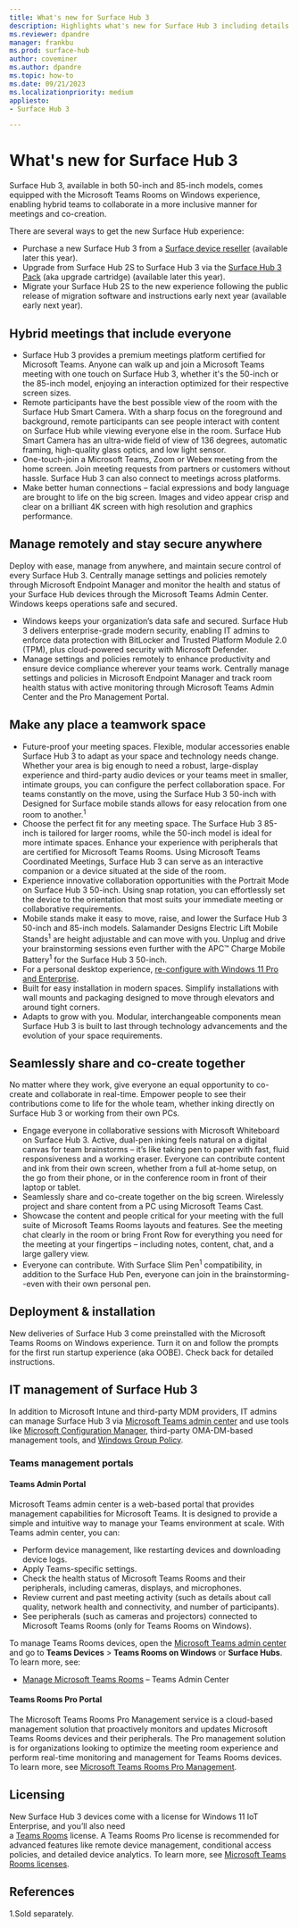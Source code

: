 ```yaml
---
title: What's new for Surface Hub 3
description: Highlights what's new for Surface Hub 3 including details about the Microsoft Teams Rooms on Windows experience.
ms.reviewer: dpandre
manager: frankbu
ms.prod: surface-hub
author: coveminer
ms.author: dpandre
ms.topic: how-to
ms.date: 09/21/2023
ms.localizationpriority: medium
appliesto:
- Surface Hub 3

---
```


# What's new for Surface Hub 3

 Surface Hub 3, available in both 50-inch and 85-inch models, comes equipped with the Microsoft Teams Rooms on Windows experience, enabling hybrid teams to collaborate in a more inclusive manner for meetings and co-creation.

There are several ways to get the new Surface Hub experience:

- Purchase a new Surface Hub 3 from a [Surface device reseller](https://www.microsoft.com/surface/business/where-to-buy-microsoft-surface#DEVICESRESELLERS) (available later this year).
- Upgrade from Surface Hub 2S to Surface Hub 3 via the [Surface Hub 3 Pack](surface-hub-3-pack-faq.md) (aka upgrade cartridge) (available later this year).
- Migrate your Surface Hub 2S to the new experience following the public release of migration software and instructions early next year (available early next year).

## Hybrid meetings that include everyone

- Surface Hub 3 provides a premium meetings platform certified for Microsoft Teams. Anyone can walk up and join a Microsoft Teams meeting with one touch on Surface Hub 3, whether it's the 50-inch or the 85-inch model, enjoying an interaction optimized for their respective screen sizes.
- Remote participants have the best possible view of the room with the Surface Hub Smart Camera. With a sharp focus on the foreground and background, remote participants can see people interact with content on Surface Hub while viewing everyone else in the room. Surface Hub Smart Camera has an ultra-wide field of view of 136 degrees, automatic framing, high-quality glass optics, and low light sensor. 
- One-touch-join a Microsoft Teams, Zoom or Webex meeting from the home screen. Join meeting requests from partners or customers without hassle. Surface Hub 3 can also connect to meetings across platforms.
- Make better human connections – facial expressions and body language are brought to life on the big screen. Images and video appear crisp and clear on a brilliant 4K screen with high resolution and graphics performance.  

## Manage remotely and stay secure anywhere

Deploy with ease, manage from anywhere, and maintain secure control of every Surface Hub 3. Centrally manage settings and policies remotely through Microsoft Endpoint Manager and monitor the health and status of your Surface Hub devices through the Microsoft Teams Admin Center. Windows keeps operations safe and secured.

- Windows keeps your organization’s data safe and secured. Surface Hub 3 delivers enterprise-grade modern security, enabling IT admins to enforce data protection with BitLocker and Trusted Platform Module 2.0 (TPM), plus cloud-powered security with Microsoft Defender.
- Manage settings and policies remotely to enhance productivity and ensure device compliance wherever your teams work. Centrally manage settings and policies in Microsoft Endpoint Manager and track room health status with active monitoring through Microsoft Teams Admin Center and the Pro Management Portal.

## Make any place a teamwork space

- Future-proof your meeting spaces. Flexible, modular accessories enable Surface Hub 3 to adapt as your space and technology needs change. Whether your area is big enough to need a robust, large-display experience and third-party audio devices or your teams meet in smaller, intimate groups, you can configure the perfect collaboration space. For teams constantly on the move, using the Surface Hub 3 50-inch with Designed for Surface mobile stands allows for easy relocation from one room to another.<sup>1</sup>
- Choose the perfect fit for any meeting space. The Surface Hub 3 85-inch is tailored for larger rooms, while the 50-inch model is ideal for more intimate spaces. Enhance your experience with peripherals that are certified for Microsoft Teams Rooms. Using Microsoft Teams Coordinated Meetings, Surface Hub 3 can serve as an interactive companion or a device situated at the side of the room.
- Experience innovative collaboration opportunities with the Portrait Mode on Surface Hub 3 50-inch. Using snap rotation, you can effortlessly set the device to the orientation that most suits your immediate meeting or collaborative requirements.
- Mobile stands make it easy to move, raise, and lower the Surface Hub 3 50-inch and 85-inch models. Salamander Designs Electric Lift Mobile Stands<sup>1</sup> are height adjustable and can move with you. Unplug and drive your brainstorming sessions even further with the APC™ Charge Mobile Battery<sup>1</sup> for the Surface Hub 3 50-inch.
- For a personal desktop experience, [re-configure with Windows 11 Pro and Enterprise](surface-hub-2s-migrate-os.md).
- Built for easy installation in modern spaces. Simplify installations with wall mounts and packaging designed to move through elevators and around tight corners.
- Adapts to grow with you. Modular, interchangeable components mean Surface Hub 3 is built to last through technology advancements and the evolution of your space requirements.

## Seamlessly share and co-create together

No matter where they work, give everyone an equal opportunity to co-create and collaborate in real-time. Empower people to see their contributions come to life for the whole team, whether inking directly on Surface Hub 3 or working from their own PCs.

- Engage everyone in collaborative sessions with Microsoft Whiteboard on Surface Hub 3. Active, dual-pen inking feels natural on a digital canvas for team brainstorms – it’s like taking pen to paper with fast, fluid responsiveness and a working eraser. Everyone can contribute content and ink from their own screen, whether from a full at-home setup, on the go from their phone, or in the conference room in front of their laptop or tablet. 
- Seamlessly share and co-create together on the big screen. Wirelessly project and share content from a PC using Microsoft Teams Cast.
- Showcase the content and people critical for your meeting with the full suite of Microsoft Teams Rooms layouts and features. See the meeting chat clearly in the room or bring Front Row for everything you need for the meeting at your fingertips – including notes, content, chat, and a large gallery view.
- Everyone can contribute. With Surface Slim Pen<sup>1</sup> compatibility, in addition to the Surface Hub Pen, everyone can join in the brainstorming--even with their own personal pen.

## Deployment & installation

New deliveries of Surface Hub 3 come preinstalled with the Microsoft Teams Rooms on Windows experience. Turn it on and follow the prompts for the first run startup experience (aka OOBE). Check back for detailed instructions.

## IT management of Surface Hub 3

In addition to Microsoft Intune and third-party MDM providers, IT admins can manage Surface Hub 3 via [Microsoft Teams admin center](https://admin.teams.microsoft.com/) and use tools like [Microsoft Configuration Manager](/mem/configmgr/core/understand/introduction),  third-party OMA-DM-based management tools, and [Windows Group Policy](/azure/active-directory-domain-services/manage-group-policy).

### Teams management portals

#### Teams Admin Portal

Microsoft Teams admin center is a web-based portal that provides management capabilities for Microsoft Teams. It is designed to provide a simple and intuitive way to manage your Teams environment at scale.
With Teams admin center, you can:

- Perform device management, like restarting devices and downloading device logs.
- Apply Teams-specific settings.
- Check the health status of Microsoft Teams Rooms and their peripherals, including cameras, displays, and microphones.
- Review current and past meeting activity (such as details about call quality, network health and connectivity, and number of participants).
- See peripherals (such as cameras and projectors) connected to Microsoft Teams Rooms (only for Teams Rooms on Windows).

To manage Teams Rooms devices, open the [Microsoft Teams admin center](https://admin.teams.microsoft.com/) and go to **Teams Devices** > **Teams Rooms on Windows** or **Surface Hubs**.
To learn more, see:

- [Manage Microsoft Teams Rooms](/microsoftteams/rooms/rooms-manage) – Teams Admin Center

#### Teams Rooms Pro Portal

The Microsoft Teams Rooms Pro Management service is a cloud-based management solution that proactively monitors and updates Microsoft Teams Rooms devices and their peripherals. The Pro management solution is for organizations looking to optimize the meeting room experience and perform 
real-time monitoring and management for Teams Rooms devices. To learn more, see [Microsoft Teams Rooms Pro Management](/microsoftteams/rooms/rooms-pro-management).

## Licensing

New Surface Hub 3 devices come with a license for Windows 11 IoT Enterprise,  and you’ll also need  
a [Teams Rooms](/microsoftteams/rooms/rooms-licensing) license.  A Teams Rooms Pro license is recommended for advanced features like remote device management, conditional access policies, and detailed device analytics. To learn more, see [Microsoft Teams Rooms licenses](/microsoftteams/rooms/rooms-licensing#teams-rooms-license-service-plan-comparison).
 
## References

1.Sold separately.